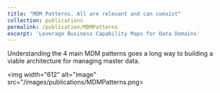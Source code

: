 ```yaml
---
title: "MDM Patterns. All are relevant and can coexist"
collection: publications
permalink: /publication/MDMPatterns
excerpt: 'Leverage Business Capability Maps for Data Domains'
---
```


Understanding the 4 main MDM patterns goes a long way to building a viable architecture for managing master data.

<img width="612" alt="image" src="/images/publications/MDMPatterns.png>
